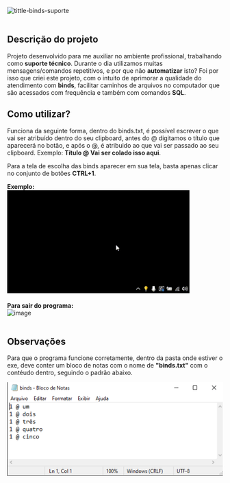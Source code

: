 ![tittle-binds-suporte](https://user-images.githubusercontent.com/107063776/228299196-db1fa824-84ff-42e6-9dae-2dd9771edd14.png)
<br>
<br>
<h2> Descrição do projeto </h2>

  Projeto desenvolvido para me auxiliar no ambiente profissional, trabalhando como **suporte técnico**. Durante o dia utilizamos muitas mensagens/comandos repetitivos, e por que não **automatizar** isto? Foi por isso que criei este projeto, com o intuito de aprimorar a qualidade do atendimento com **binds**, facilitar caminhos de arquivos no computador que são acessados com frequência e também com comandos **SQL**.
  
<h2> Como utilizar? </h2>
  
  Funciona da seguinte forma, dentro do binds.txt, é possível escrever o que vai ser atribuído dentro do seu clipboard, antes do @ digitamos o título que aparecerá no botão, e após o @, é atribuido ao que vai ser passado ao seu clipboard. Exemplo: **Título @ Vai ser colado isso aqui**.
  
  Para a tela de escolha das binds aparecer em sua tela, basta apenas clicar no conjunto de botões **CTRL+1**.
 
**Exemplo:**
<br>
<img src="\icons\gifgif.gif">
<br>
<br>
**Para sair do programa:**
<br>
![image](https://user-images.githubusercontent.com/107063776/228305234-85d509a1-8400-4834-9dab-75adc6d75593.png)
<br>
<br>

<h2> Observações </h2>

  Para que o programa funcione corretamente, dentro da pasta onde estiver o exe, deve conter um bloco de notas com o nome de **"binds.txt"** com o contéudo dentro, seguindo o padrão abaixo.

<img src="\icons\bindstxt.png">
